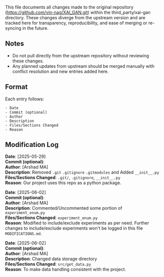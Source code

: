 This file documents all changes made to the original repository (https://github.com/vin-nag/XAI_GAN.git) within the third_party/xai-gan directory. These changes diverge from the upstream version and are tracked here for transparency, reproducibility, and ease of merging or re-syncing in the future.

## **Notes**
- Do not pull directly from the upstream repository without reviewing these changes.
- Any planned updates from upstream should be merged manually with conflict resolution and new entries added here.

## **Format**  
Each entry follows:

    - Date
    - Commit (optional)
    - Author
    - Description
    - Files/Sections Changed
    - Reason

## **Modification Log**

**Date**: [2025-05-29]  
**Commit (optional)**:  
**Author**: [Arshad MA]  
**Description**: Removed `.git` `.gitignore` `.gitmodules` and Added `__init__.py `   
**Files/Sections Changed**: `.git/`, `.gitignore`, `__init__.py`    
**Reason**: Our project uses this repo as a python package.  


**Date**: [2025-06-02]  
**Commit (optional)**:     
**Author**: [Arshad MA]  
**Description**: Commented/Uncommented some portion of `experiment_enum.py`  
**Files/Sections Changed**: `experiment_enum.py`  
**Reason**: Modified to include/exclude experiments as per need. Further changes to include/exclude experiments won't be logged in this file `MODIFICATIONS.md`.  


**Date**: [2025-06-02]  
**Commit (optional)**:     
**Author**: [Arshad MA]  
**Description**: Changed data storage directory  
**Files/Sections Changed**: `src/get_data.py`  
**Reason**: To make data handling consistent with the project.  
